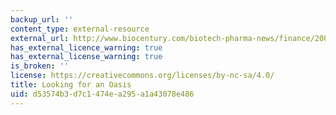 ```yaml
---
backup_url: ''
content_type: external-resource
external_url: http://www.biocentury.com/biotech-pharma-news/finance/2008-01-14/finance-2008-financial-markets-preview-looking-for-an-oasis-a
has_external_licence_warning: true
has_external_license_warning: true
is_broken: ''
license: https://creativecommons.org/licenses/by-nc-sa/4.0/
title: Looking for an Oasis
uid: d53574b3-d7c1-474e-a295-a1a43078e486
---
```

